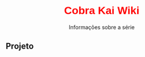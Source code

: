 <style>
    h1 {
        text-align: center;
        color: red;
        font-family:Verdana, Geneva, Tahoma, sans-serif;
    }

    p {
        text-align: center;
    }
</style>



<h1>Cobra Kai Wiki</h1>
<p>Informações sobre a série</p>

<p> 

<h2>Projeto</h2>

</p>

